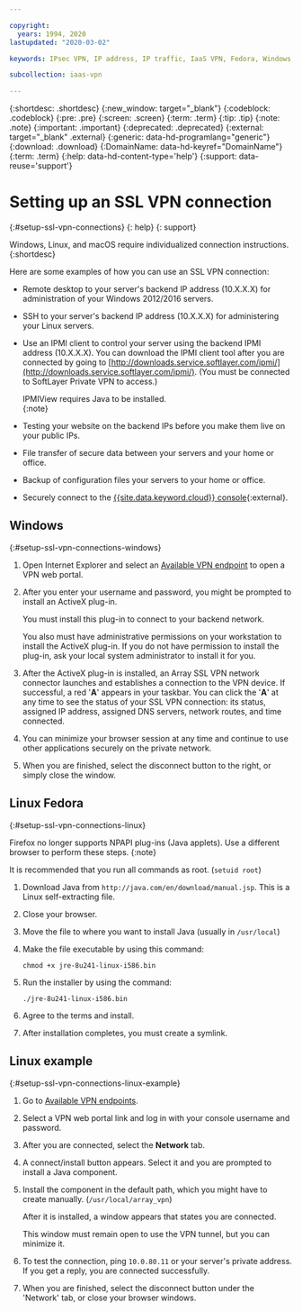 ```yaml
---

copyright:
  years: 1994, 2020
lastupdated: "2020-03-02"

keywords: IPsec VPN, IP address, IP traffic, IaaS VPN, Fedora, Windows, Linux, SSL VPN

subcollection: iaas-vpn

---
```


{:shortdesc: .shortdesc}
{:new_window: target="_blank"}
{:codeblock: .codeblock}
{:pre: .pre}
{:screen: .screen}
{:term: .term}
{:tip: .tip}
{:note: .note}
{:important: .important}
{:deprecated: .deprecated}
{:external: target="_blank" .external}
{:generic: data-hd-programlang="generic"}
{:download: .download}
{:DomainName: data-hd-keyref="DomainName"}
{:term: .term}
{:help: data-hd-content-type='help'}
{:support: data-reuse='support'}

# Setting up an SSL VPN connection
{:#setup-ssl-vpn-connections}
{: help}
{: support}

Windows, Linux, and macOS require individualized connection instructions.
{:shortdesc}

Here are some examples of how you can use an SSL VPN connection:

* Remote desktop to your server's backend IP address (10.X.X.X) for administration of your Windows 2012/2016 servers.
* SSH to your server's backend IP address (10.X.X.X) for administering your Linux servers.
* Use an IPMI client to control your server using the backend IPMI address (10.X.X.X). You can download the IPMI client tool after you are connected by going to [http://downloads.service.softlayer.com/ipmi/](http://downloads.service.softlayer.com/ipmi/). (You must be connected to SoftLayer Private VPN to access.)

   IPMIView requires Java to be installed.  
   {:note}
* Testing your website on the backend IPs before you make them live on your public IPs.
* File transfer of secure data between your servers and your home or office.
* Backup of configuration files your servers to your home or office.
* Securely connect to the [{{site.data.keyword.cloud}} console](https://cloud.ibm.com){:external}.

## Windows  
{:#setup-ssl-vpn-connections-windows}

1. Open Internet Explorer and select an [Available VPN endpoint](/docs/iaas-vpn?topic=iaas-vpn-available-vpn-endpoints) to open a VPN web portal.
1. After you enter your username and password, you might be prompted to install an ActiveX plug-in.

   You must install this plug-in to connect to your backend network.

   You also must have administrative permissions on your workstation to install the ActiveX plug-in. If you do not have permission to install the plug-in, ask your local system administrator to install it for you.
1. After the ActiveX plug-in is installed, an Array SSL VPN network connector launches and establishes a connection to the VPN device. If successful, a red '**A**' appears in your taskbar. You can click the '**A**' at any time to see the status of your SSL VPN connection: its status, assigned IP address, assigned DNS servers, network routes, and time connected.
1. You can minimize your browser session at any time and continue to use other applications securely on the private network.
1. When you are finished, select the disconnect button to the right, or simply close the window.

## Linux Fedora
{:#setup-ssl-vpn-connections-linux}

Firefox no longer supports NPAPI plug-ins (Java applets). Use a different browser to perform these steps.
{:note}

It is recommended that you run all commands as root. (`setuid root`)

1. Download Java from `http://java.com/en/download/manual.jsp`. This is a Linux self-extracting file.
1. Close your browser.
1. Move the file to where you want to install Java (usually in `/usr/local`)
1. Make the file executable by using this command:

   `chmod +x jre-8u241-linux-i586.bin`
1. Run the installer by using the command:

   `./jre-8u241-linux-i586.bin`
1. Agree to the terms and install.
1. After installation completes, you must create a symlink.

## Linux example
{:#setup-ssl-vpn-connections-linux-example}

1. Go to [Available VPN endpoints](/docs/iaas-vpn?topic=iaas-vpn-available-vpn-endpoints).
2. Select a VPN web portal link and log in with your console username and password.
3. After you are connected, select the **Network** tab.
4. A connect/install button appears. Select it and you are prompted to install a Java component.
5. Install the component in the default path, which you might have to create manually. (`/usr/local/array_vpn`)

   After it is installed, a window appears that states you are connected.

   This window must remain open to use the VPN tunnel, but you can minimize it.
8. To test the connection, ping `10.0.80.11` or your server's private address. If you get a reply, you are connected successfully.
9. When you are finished, select the disconnect button under the 'Network' tab, or close your browser windows.
